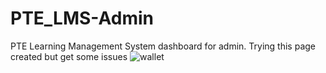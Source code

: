 # PTE_LMS-Admin
PTE Learning Management System dashboard for admin. 
Trying this page created but get some issues
![wallet](https://github.com/JSandaruwan98/PTE_LMS-Admin/assets/96178376/f5d38dda-25a4-424f-841d-9516ff6fac15)

